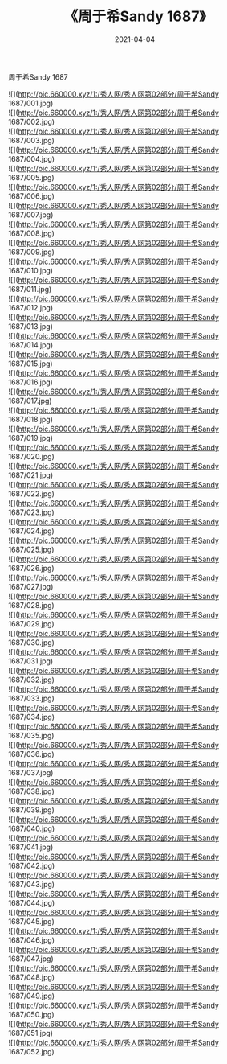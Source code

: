 ﻿---
layout: post
title:  《周于希Sandy 1687》
date:   2021-04-04
img: http://pic.660000.xyz/1:/秀人网/秀人网第02部分/周于希Sandy 1687/000.jpg
categories: [美女, 清纯, 唯美]
---

周于希Sandy 1687

  ![](http://pic.660000.xyz/1:/秀人网/秀人网第02部分/周于希Sandy 1687/001.jpg) <br> ![](http://pic.660000.xyz/1:/秀人网/秀人网第02部分/周于希Sandy 1687/002.jpg) <br> ![](http://pic.660000.xyz/1:/秀人网/秀人网第02部分/周于希Sandy 1687/003.jpg) <br> ![](http://pic.660000.xyz/1:/秀人网/秀人网第02部分/周于希Sandy 1687/004.jpg) <br> ![](http://pic.660000.xyz/1:/秀人网/秀人网第02部分/周于希Sandy 1687/005.jpg) <br> ![](http://pic.660000.xyz/1:/秀人网/秀人网第02部分/周于希Sandy 1687/006.jpg) <br> ![](http://pic.660000.xyz/1:/秀人网/秀人网第02部分/周于希Sandy 1687/007.jpg) <br> ![](http://pic.660000.xyz/1:/秀人网/秀人网第02部分/周于希Sandy 1687/008.jpg) <br> ![](http://pic.660000.xyz/1:/秀人网/秀人网第02部分/周于希Sandy 1687/009.jpg) <br> ![](http://pic.660000.xyz/1:/秀人网/秀人网第02部分/周于希Sandy 1687/010.jpg) <br> ![](http://pic.660000.xyz/1:/秀人网/秀人网第02部分/周于希Sandy 1687/011.jpg) <br> ![](http://pic.660000.xyz/1:/秀人网/秀人网第02部分/周于希Sandy 1687/012.jpg) <br> ![](http://pic.660000.xyz/1:/秀人网/秀人网第02部分/周于希Sandy 1687/013.jpg) <br> ![](http://pic.660000.xyz/1:/秀人网/秀人网第02部分/周于希Sandy 1687/014.jpg) <br> ![](http://pic.660000.xyz/1:/秀人网/秀人网第02部分/周于希Sandy 1687/015.jpg) <br> ![](http://pic.660000.xyz/1:/秀人网/秀人网第02部分/周于希Sandy 1687/016.jpg) <br> ![](http://pic.660000.xyz/1:/秀人网/秀人网第02部分/周于希Sandy 1687/017.jpg) <br> ![](http://pic.660000.xyz/1:/秀人网/秀人网第02部分/周于希Sandy 1687/018.jpg) <br> ![](http://pic.660000.xyz/1:/秀人网/秀人网第02部分/周于希Sandy 1687/019.jpg) <br> ![](http://pic.660000.xyz/1:/秀人网/秀人网第02部分/周于希Sandy 1687/020.jpg) <br> ![](http://pic.660000.xyz/1:/秀人网/秀人网第02部分/周于希Sandy 1687/021.jpg) <br> ![](http://pic.660000.xyz/1:/秀人网/秀人网第02部分/周于希Sandy 1687/022.jpg) <br> ![](http://pic.660000.xyz/1:/秀人网/秀人网第02部分/周于希Sandy 1687/023.jpg) <br> ![](http://pic.660000.xyz/1:/秀人网/秀人网第02部分/周于希Sandy 1687/024.jpg) <br> ![](http://pic.660000.xyz/1:/秀人网/秀人网第02部分/周于希Sandy 1687/025.jpg) <br> ![](http://pic.660000.xyz/1:/秀人网/秀人网第02部分/周于希Sandy 1687/026.jpg) <br> ![](http://pic.660000.xyz/1:/秀人网/秀人网第02部分/周于希Sandy 1687/027.jpg) <br> ![](http://pic.660000.xyz/1:/秀人网/秀人网第02部分/周于希Sandy 1687/028.jpg) <br> ![](http://pic.660000.xyz/1:/秀人网/秀人网第02部分/周于希Sandy 1687/029.jpg) <br> ![](http://pic.660000.xyz/1:/秀人网/秀人网第02部分/周于希Sandy 1687/030.jpg) <br> ![](http://pic.660000.xyz/1:/秀人网/秀人网第02部分/周于希Sandy 1687/031.jpg) <br> ![](http://pic.660000.xyz/1:/秀人网/秀人网第02部分/周于希Sandy 1687/032.jpg) <br> ![](http://pic.660000.xyz/1:/秀人网/秀人网第02部分/周于希Sandy 1687/033.jpg) <br> ![](http://pic.660000.xyz/1:/秀人网/秀人网第02部分/周于希Sandy 1687/034.jpg) <br> ![](http://pic.660000.xyz/1:/秀人网/秀人网第02部分/周于希Sandy 1687/035.jpg) <br> ![](http://pic.660000.xyz/1:/秀人网/秀人网第02部分/周于希Sandy 1687/036.jpg) <br> ![](http://pic.660000.xyz/1:/秀人网/秀人网第02部分/周于希Sandy 1687/037.jpg) <br> ![](http://pic.660000.xyz/1:/秀人网/秀人网第02部分/周于希Sandy 1687/038.jpg) <br> ![](http://pic.660000.xyz/1:/秀人网/秀人网第02部分/周于希Sandy 1687/039.jpg) <br> ![](http://pic.660000.xyz/1:/秀人网/秀人网第02部分/周于希Sandy 1687/040.jpg) <br> ![](http://pic.660000.xyz/1:/秀人网/秀人网第02部分/周于希Sandy 1687/041.jpg) <br> ![](http://pic.660000.xyz/1:/秀人网/秀人网第02部分/周于希Sandy 1687/042.jpg) <br> ![](http://pic.660000.xyz/1:/秀人网/秀人网第02部分/周于希Sandy 1687/043.jpg) <br> ![](http://pic.660000.xyz/1:/秀人网/秀人网第02部分/周于希Sandy 1687/044.jpg) <br> ![](http://pic.660000.xyz/1:/秀人网/秀人网第02部分/周于希Sandy 1687/045.jpg) <br> ![](http://pic.660000.xyz/1:/秀人网/秀人网第02部分/周于希Sandy 1687/046.jpg) <br> ![](http://pic.660000.xyz/1:/秀人网/秀人网第02部分/周于希Sandy 1687/047.jpg) <br> ![](http://pic.660000.xyz/1:/秀人网/秀人网第02部分/周于希Sandy 1687/048.jpg) <br> ![](http://pic.660000.xyz/1:/秀人网/秀人网第02部分/周于希Sandy 1687/049.jpg) <br> ![](http://pic.660000.xyz/1:/秀人网/秀人网第02部分/周于希Sandy 1687/050.jpg) <br> ![](http://pic.660000.xyz/1:/秀人网/秀人网第02部分/周于希Sandy 1687/051.jpg) <br> ![](http://pic.660000.xyz/1:/秀人网/秀人网第02部分/周于希Sandy 1687/052.jpg) <br>
